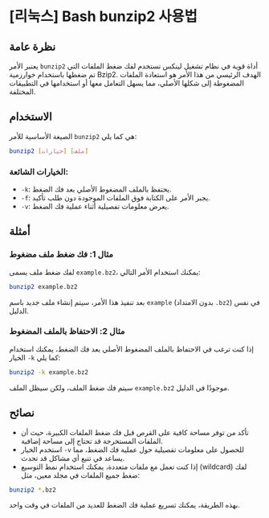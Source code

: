 # [리눅스] Bash bunzip2 사용법

## نظرة عامة
يعتبر الأمر `bunzip2` أداة قوية في نظام تشغيل لينكس تستخدم لفك ضغط الملفات التي تم ضغطها باستخدام خوارزمية Bzip2. الهدف الرئيسي من هذا الأمر هو استعادة الملفات المضغوطة إلى شكلها الأصلي، مما يسهل التعامل معها أو استخدامها في التطبيقات المختلفة.

## الاستخدام
الصيغة الأساسية للأمر `bunzip2` هي كما يلي:

```bash
bunzip2 [خيارات] [ملف]
```

### الخيارات الشائعة:
- `-k`: يحتفظ بالملف المضغوط الأصلي بعد فك الضغط.
- `-f`: يجبر الأمر على الكتابة فوق الملفات الموجودة دون طلب تأكيد.
- `-v`: يعرض معلومات تفصيلية أثناء عملية فك الضغط.

## أمثلة
### مثال 1: فك ضغط ملف مضغوط
لفك ضغط ملف يسمى `example.bz2`، يمكنك استخدام الأمر التالي:

```bash
bunzip2 example.bz2
```

بعد تنفيذ هذا الأمر، سيتم إنشاء ملف جديد باسم `example` (بدون الامتداد `.bz2`) في نفس الدليل.

### مثال 2: الاحتفاظ بالملف المضغوط
إذا كنت ترغب في الاحتفاظ بالملف المضغوط الأصلي بعد فك الضغط، يمكنك استخدام الخيار `-k` كما يلي:

```bash
bunzip2 -k example.bz2
```

سيتم فك ضغط الملف، ولكن سيظل الملف `example.bz2` موجودًا في الدليل.

## نصائح
- تأكد من توفر مساحة كافية على القرص قبل فك ضغط الملفات الكبيرة، حيث أن الملفات المستخرجة قد تحتاج إلى مساحة إضافية.
- استخدم الخيار `-v` للحصول على معلومات تفصيلية حول عملية فك الضغط، مما يساعد في تتبع أي مشاكل قد تحدث.
- إذا كنت تعمل مع ملفات متعددة، يمكنك استخدام نمط التوسيع (wildcard) لفك ضغط جميع الملفات في مجلد معين، مثل:

```bash
bunzip2 *.bz2
```

بهذه الطريقة، يمكنك تسريع عملية فك الضغط للعديد من الملفات في وقت واحد.
